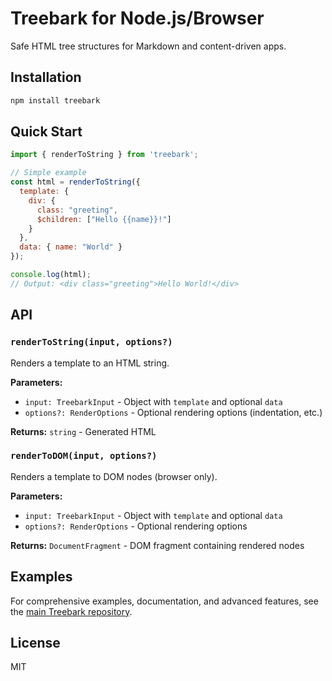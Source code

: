 # Treebark for Node.js/Browser

Safe HTML tree structures for Markdown and content-driven apps.

## Installation

```bash
npm install treebark
```

## Quick Start

```javascript
import { renderToString } from 'treebark';

// Simple example
const html = renderToString({
  template: {
    div: {
      class: "greeting",
      $children: ["Hello {{name}}!"]
    }
  },
  data: { name: "World" }
});

console.log(html);
// Output: <div class="greeting">Hello World!</div>
```

## API

### `renderToString(input, options?)`

Renders a template to an HTML string.

**Parameters:**
- `input: TreebarkInput` - Object with `template` and optional `data`
- `options?: RenderOptions` - Optional rendering options (indentation, etc.)

**Returns:** `string` - Generated HTML

### `renderToDOM(input, options?)`

Renders a template to DOM nodes (browser only).

**Parameters:**
- `input: TreebarkInput` - Object with `template` and optional `data`  
- `options?: RenderOptions` - Optional rendering options

**Returns:** `DocumentFragment` - DOM fragment containing rendered nodes

## Examples

For comprehensive examples, documentation, and advanced features, see the [main Treebark repository](https://github.com/danmarshall/treebark).

## License

MIT